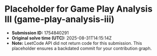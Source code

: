 # Placeholder for Game Play Analysis III (game-play-analysis-iii)

- **Submission ID:** 1754840291
- **Original solve time (UTC):** 2025-08-31T14:15:14Z
- **Note:** LeetCode API did not return code for this submission.
  This placeholder ensures a backdated commit for your contribution graph.

